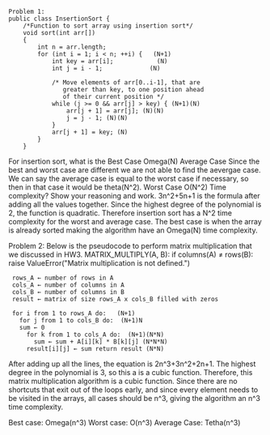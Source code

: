 ```
Problem 1:
public class InsertionSort {
    /*Function to sort array using insertion sort*/
    void sort(int arr[])
    {
        int n = arr.length;
        for (int i = 1; i < n; ++i) {   (N+1)
            int key = arr[i];            (N)
            int j = i - 1;			   (N)
 
            /* Move elements of arr[0..i-1], that are
               greater than key, to one position ahead
               of their current position */
            while (j >= 0 && arr[j] > key) { (N+1)(N)
                arr[j + 1] = arr[j]; (N)(N)
                j = j - 1; (N)(N)
            }
            arr[j + 1] = key; (N)
        }
    }
```
For insertion sort, what is the 
Best Case 
Omega(N)
Average Case
Since the best and worst case are different we are not able to find the aevergae case. We can say the average case is equal to the worst case if necessary, so then in that case it would be theta(N^2).
Worst Case
O(N^2)
Time complexity? Show your reasoning and work. 
3n^2+5n+1 is the formula after adding all the values together. Since the highest degree of the polynomial is 2, the function is quadratic. Therefore insertion sort has a N^2 time complexity for the worst and average case. The best case is when the array is already sorted making the algorithm have an Omega(N) time complexity.  




Problem 2:
Below is the pseudocode to perform matrix multiplication that we discussed in HW3. 
MATRIX_MULTIPLY(A, B):
 if columns(A) ≠ rows(B):
   raise ValueError("Matrix multiplication is not defined.")
```
 rows_A ← number of rows in A
 cols_A ← number of columns in A
 cols_B ← number of columns in B
 result ← matrix of size rows_A x cols_B filled with zeros

 for i from 1 to rows_A do:   (N+1)
   for j from 1 to cols_B do:  (N+1)N
   sum ← 0
     for k from 1 to cols_A do:  (N+1)(N*N)
       sum ← sum + A[i][k] * B[k][j] (N*N*N)
     result[i][j] ← sum return result (N*N)
```
After adding up all the lines, the equation is 2n^3+3n^2+2n+1. The highest degree in the polynomial is 3, so this a is a cubic function. Therefore, this matrix multiplication algorithm is a cubic function. Since there are no shortcuts that exit out of the loops early, and since every element needs to be visited in the arrays, all cases should be n^3, giving the algorithm an n^3 time complexity. 

Best case: Omega(n^3)
Worst case: O(n^3)
Average Case: Tetha(n^3)





